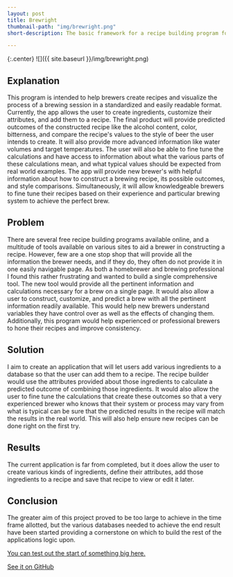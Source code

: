 ```yaml
---
layout: post
title: Brewright
thumbnail-path: "img/brewright.png"
short-description: The basic framework for a recipe building program for homebrewers and professionals.

---
```


{:.center}
![]({{ site.baseurl }}/img/brewright.png)

## Explanation

This program is intended to help brewers create recipes and visualize the process of a brewing session in a standardized and easily readable format.  Currently,  the app allows the user to create ingredients, customize their attributes, and add them to a recipe.  The final product will  provide predicted outcomes of the constructed recipe like the alcohol content, color, bitterness, and compare the recipe's values to the style of beer the user intends to create.  It will also provide more advanced information like water volumes and target temperatures.  The user will also be able to fine tune the calculations and have access to information about what the various parts of these calculations mean, and what typical values should be expected from real world examples.  The app will provide new brewer's with helpful information about how to construct a brewing recipe, its possible outcomes, and style comparisons.  Simultaneously, it will allow  knowledgeable brewers to fine tune their recipes based on their experience and particular brewing system to achieve the perfect brew.

## Problem

There are several free recipe building programs available online, and a multitude of tools available on various sites to aid a brewer in constructing a recipe.  However, few are a one stop shop that will provide all the information the brewer needs, and if they do, they often do not provide it in one easily navigable page.  As both a homebrewer and brewing professional I found this rather frustrating and wanted to build a single comprehensive tool.  The new tool would provide all the pertinent information and calculations necessary for a brew on a single page. It would also allow  a user to construct, customize, and predict a brew with all the pertinent information readily available.  This would help new brewers understand  variables they have control over as well as the effects of changing them. Additionally, this program would help experienced or professional brewers to hone their recipes and improve consistency.

## Solution

I aim to create an application that will let users add various ingredients to a database so that the user can add them to a recipe.  The recipe builder would use the attributes provided about those ingredients to calculate a predicted outcome of combining those ingredients.  It would also allow the user to fine tune the calculations that create these outcomes so that a very experienced brewer who knows that their system or process may vary from what is typical can be sure that the predicted results in the recipe will match the results in the real world.  This will also help ensure new recipes can be done right on the first try.

## Results

The current application is far from completed, but it does allow the user to create various kinds of ingredients, define their attributes, add those ingredients to a recipe and save that recipe to view or edit it later.

## Conclusion

The greater aim of this project proved to be too large to achieve in the time frame allotted, but the various databases needed to achieve the end result have been started providing a cornerstone on which to build the rest of the applications logic upon.


[You can test out the start of something big here.](https://brewright.herokuapp.com/)

[See it on GitHub](https://github.com/conkytom/brewright)